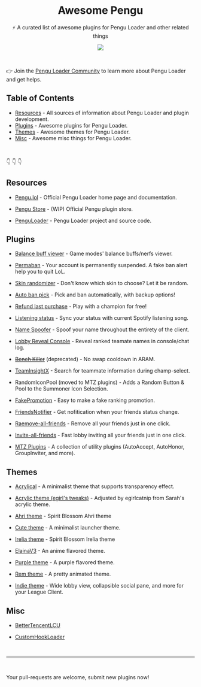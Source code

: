 <h1 align=center>Awesome Pengu</h1>

<p align="center">
  ⚡️ A curated list of awesome plugins for Pengu Loader and other related things
</p>

<p align="center">
  <img src="https://awesome.re/badge-flat.svg" />
</p>

<br>

👉 Join the [Pengu Loader Community](https://chat.pengu.lol) to learn more about Pengu Loader and get helps.

## Table of Contents

* [Resources](#resources) - All sources of information about Pengu Loader and plugin development.
* [Plugins](#plugins) - Awesome plugins for Pengu Loader.
* [Themes](#themes) - Awesome themes for Pengu Loader.
* [Misc](#misc) - Awesome misc things for Pengu Loader.

<br>

👇 👇 👇

## Resources

* [Pengu.lol](https://pengu.lol) - Official Pengu Loader home page and documentation.

* [Pengu Store](https://pengu.lol) - (WIP) Official Pengu plugin store.

* [PenguLoader](https://github.com/PenguLoader/PenguLoader) - Pengu Loader project and source code.

## Plugins

* [Balance buff viewer](https://github.com/nomi-san/balance-buff-viewer) - Game modes' balance buffs/nerfs viewer.

* [Permaban](https://github.com/nomi-san/permaban-plugin) - Your account is permanently suspended. A fake ban alert help you to quit LoL.

* [Skin randomizer](https://github.com/DmitryFisk/pengu-skin-randomizer) -  Don't know which skin to choose? Let it be random.

* [Auto ban pick](https://github.com/controlado/auto-champion-select) - Pick and ban automatically, with backup options!

* [Refund last purchase](https://github.com/controlado/refund-last-purchase) - Play with a champion for free!

* [Listening status](https://github.com/iIlusion/league-loader-plugins/tree/main/ListeningStatus) - Sync your status with current Spotify listening song.

* [Name Spoofer](https://github.com/iIlusion/league-loader-plugins/tree/main/NameSpoofer) - Spoof your name throughout the entirety of the client.

* [Lobby Reveal Console]() - Reveal ranked teamate names in console/chat log.

* [~~Bench Killer~~](https://github.com/BakaFT/BenchKiller) (deprecated) - No swap cooldown in ARAM.

* [TeamInsightX](https://github.com/LightningSw/TeamInsightX) - Search for teammate information during champ-select.

* RandomIconPool (moved to MTZ plugins) - Adds a Random Button & Pool to the Summoner Icon Selection.

* [FakePromotion](https://github.com/BakaFT/FakePromotion) - Easy to make a fake ranking promotion.

* [FriendsNotifier](https://github.com/iIlusion/FriendsNotifier) - Get nofitication when your friends status change.

* [Raemove-all-friends](https://github.com/feelsz1n/Pengu-Plugins/tree/main/remove-all-friends) - Remove all your friends just in one click.

* [Invite-all-friends](https://github.com/Elaina69/Invite-all-friends) - Fast lobby inviting all your friends just in one click.

* [MTZ Plugins](https://github.com/MashToolZ/PenguPlugins) - A collection of utility plugins (AutoAccept, AutoHonor, GroupInviter, and more). 

## Themes

* [Acrylical](https://github.com/PrincessAkira/league-launcher-theme/tree/main/Acrylical) - A minimalist theme that supports transparency effect.

* [Acrylic theme (egirl's tweaks)](https://github.com/egirlcatnip/acrylic-league-theme) - Adjusted by egirlcatnip from Sarah's acrylic theme.

* [Ahri theme](https://github.com/nomi-san/ahri-theme) - Spirit Blossom Ahri theme

* [Cute theme](https://github.com/PrincessAkira/league-launcher-theme/tree/main/Cute) - A minimalist launcher theme.

* [Irelia theme](https://github.com/rumi-chan/LeagueThemes/tree/main/Irelia-theme) - Spirit Blossom Irelia theme

* [ElainaV3](https://github.com/Elaina69/Elaina-V3) - An anime flavored theme.

* [Purple theme](https://github.com/floyare/league-purple-theme) - A purple flavored theme.

* [Rem theme](https://github.com/teisseire117/league-loader-plugins) - A pretty animated theme.

* [Indie theme](https://github.com/nomi-san/indie-theme) - Wide lobby view, collapsible social pane, and more for your League Client.

## Misc

* [BetterTencentLCU](https://github.com/BakaFT/BetterTencentLCU)

* [CustomHookLoader](https://github.com/BakaFT/CustomHookLoader)

<br>

---

<br>

Your pull-requests are welcome, submit new plugins now!
